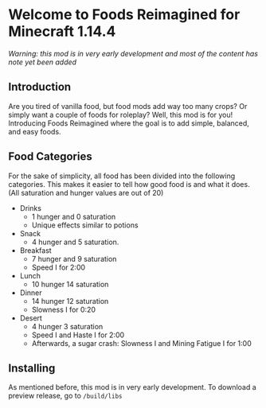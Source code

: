 # Welcome to Foods Reimagined for Minecraft 1.14.4

*Warning: this mod is in very early development and most of the content has note yet been added*

## Introduction

Are you tired of vanilla food, but food mods add way too many crops? Or simply want a couple of foods for roleplay? Well, this mod is for you! Introducing Foods Reimagined where the goal is to add simple, balanced, and easy foods.

## Food Categories

For the sake of simplicity, all food has been divided into the following categories. This makes it easier to tell how good food is and what it does. (All saturation and hunger values are out of 20)

 - Drinks
    - 1 hunger and 0 saturation
    - Unique effects similar to potions
 - Snack
    - 4 hunger and 5 saturation. 
 - Breakfast
    - 7 hunger and 9 saturation
    - Speed I for 2:00
 - Lunch
    - 10 hunger 14 saturation
 - Dinner
    - 14 hunger 12 saturation
    - Slowness I for 0:20
 - Desert
    - 4 hunger 3 saturation
    - Speed I and Haste I for 2:00
    - Afterwards, a sugar crash: Slowness I and Mining Fatigue I for 1:00


## Installing

As mentioned before, this mod is in very early development. To download a preview release, go to `/build/libs`
